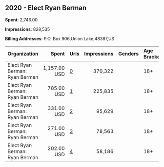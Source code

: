 ## 2020 - Elect Ryan Berman 
**Spent**: 2,746.00

**Impressions**: 828,535

**Billing Addresses**: P.O. Box 906,Union Lake,48387,US

|Organization|Spent|Urls|Impressions|Genders|Age Brackets|Country Codes|
|:---|---:|:---|---:|:---|:---|:---|
|Elect Ryan Berman: Ryan Berman|1,157.00 USD|[0](https://www.snap.com/political-ads/asset/593a1830f37c3b151877cbc4013e51138cd33b3bbc88faa503224e03010c8c84?mediaType=jpg)|370,322||18+|united states|
|Elect Ryan Berman: Ryan Berman|785.00 USD|[1](https://www.snap.com/political-ads/asset/42bac25418726274665a89a8f79f10e2c88f0489e2fc6926aedb434f7382256b?mediaType=mp4)|225,835||18+|united states|
|Elect Ryan Berman: Ryan Berman|331.00 USD|[2](https://www.snap.com/political-ads/asset/f790545c33be4b80252856760f082ba9d19e701432b54c52ea631c2ca565efd4?mediaType=jpg)|95,629||18+|united states|
|Elect Ryan Berman: Ryan Berman|271.00 USD|[3](https://www.snap.com/political-ads/asset/593a1830f37c3b151877cbc4013e51138cd33b3bbc88faa503224e03010c8c84?mediaType=jpg)|78,563||18+|united states|
|Elect Ryan Berman: Ryan Berman|202.00 USD|[4](https://www.snap.com/political-ads/asset/2b5f0a0ece91729e7f3f0afb15cb25fd30bae9552c9accc167cd964a5ce11af0?mediaType=jpg)|58,186||18+|united states|
